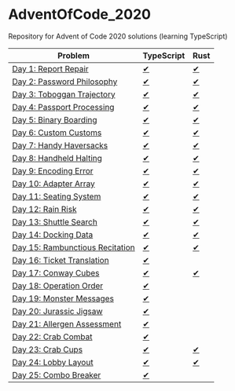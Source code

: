 # AdventOfCode_2020
Repository for Advent of Code 2020 solutions (learning TypeScript)


| Problem              | TypeScript               | Rust                  |
|----------------------|--------------------------|-----------------------|
| [Day 1: Report Repair](https://adventofcode.com/2020/day/1)       | [✔](src/day1/day1.ts)   | [✔](src/day1/mod.rs)  |
| [Day 2: Password Philosophy](https://adventofcode.com/2020/day/2) | [✔](src/day2/day2.ts)   | [✔](src/day2/mod.rs)  |
| [Day 3: Toboggan Trajectory](https://adventofcode.com/2020/day/3) | [✔](src/day3/day3.ts)   | [✔](src/day3/mod.rs)  |
| [Day 4: Passport Processing](https://adventofcode.com/2020/day/4) | [✔](src/day4/day4.ts)   | [✔](src/day4/mod.rs)  |
| [Day 5: Binary Boarding](https://adventofcode.com/2020/day/5)     | [✔](src/day5/day5.ts)   | [✔](src/day5/mod.rs)  |
| [Day 6: Custom Customs](https://adventofcode.com/2020/day/6)      | [✔](src/day6/day6.ts)   | [✔](src/day6/mod.rs)  |
| [Day 7: Handy Haversacks](https://adventofcode.com/2020/day/7)    | [✔](src/day7/day7.ts)   | [✔](src/day7/mod.rs)  |
| [Day 8: Handheld Halting](https://adventofcode.com/2020/day/8)    | [✔](src/day8/day8.ts)   | [✔](src/day8/mod.rs)  |
| [Day 9: Encoding Error](https://adventofcode.com/2020/day/9)      | [✔](src/day9/day9.ts)   | [✔](src/day9/mod.rs)  |
| [Day 10: Adapter Array](https://adventofcode.com/2020/day/10)     | [✔](src/day10/day10.ts) | [✔](src/day10/mod.rs) |
| [Day 11: Seating System](https://adventofcode.com/2020/day/11)    | [✔](src/day11/day11.ts) | [✔](src/day11/mod.rs) |
| [Day 12: Rain Risk](https://adventofcode.com/2020/day/12)         | [✔](src/day12/day12.ts) | [✔](src/day12/mod.rs) |
| [Day 13: Shuttle Search](https://adventofcode.com/2020/day/13)    | [✔](src/day13/day13.ts) | [✔](src/day13/mod.rs) |
| [Day 14: Docking Data](https://adventofcode.com/2020/day/14)      | [✔](src/day14/day14.ts) | [✔](src/day14/mod.rs) |
| [Day 15: Rambunctious Recitation](https://adventofcode.com/2020/day/15) | [✔](src/day15/day15.ts) | [✔](src/day15/mod.rs) |
| [Day 16: Ticket Translation](https://adventofcode.com/2020/day/16)| [✔](src/day16/day16.ts) |                       |
| [Day 17: Conway Cubes](https://adventofcode.com/2020/day/17)      | [✔](src/day17/day17.ts) | [✔](src/day17/mod.rs) |
| [Day 18: Operation Order](https://adventofcode.com/2020/day/18)   | [✔](src/day18/day18.ts) |                       |
| [Day 19: Monster Messages](https://adventofcode.com/2020/day/19)  | [✔](src/day19/day19.ts) |                       |
| [Day 20: Jurassic Jigsaw](https://adventofcode.com/2020/day/20)   | [✔](src/day20/day20.ts) |                       |
| [Day 21: Allergen Assessment](https://adventofcode.com/2020/day/21) | [✔](src/day21/day21.ts) |                       |
| [Day 22: Crab Combat](https://adventofcode.com/2020/day/22)       | [✔](src/day22/day22.ts) |                       |
| [Day 23: Crab Cups](https://adventofcode.com/2020/day/23)         | [✔](src/day23/day23.ts) | [✔](src/day23/mod.rs)  |
| [Day 24: Lobby Layout](https://adventofcode.com/2020/day/24)      | [✔](src/day24/day24.ts) | [✔](src/day24/mod.rs) |
| [Day 25: Combo Breaker](https://adventofcode.com/2020/day/25)     | [✔](src/day25/day25.ts) |                       |